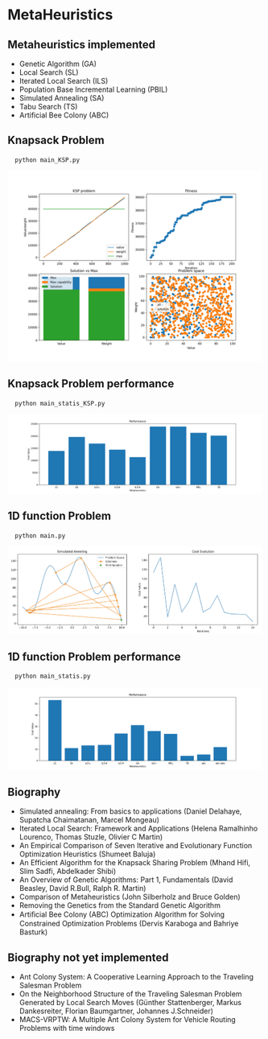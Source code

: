 # MetaHeuristics

## Metaheuristics implemented

- Genetic Algorithm (GA)
- Local Search (SL)
- Iterated Local Search (ILS)
- Population Base Incremental Learning (PBIL)
- Simulated Annealing (SA)
- Tabu Search (TS)
- Artificial Bee Colony (ABC)

## Knapsack Problem

``` python 
  python main_KSP.py
```

![Graph](https://github.com/ipmach/MetaHeuristics/blob/main/Documentation/Plot_1.png)

## Knapsack Problem performance

``` python 
  python main_statis_KSP.py
```

![Graph](https://github.com/ipmach/MetaHeuristics/blob/main/Documentation/Plot_2.png)

## 1D function Problem

``` python 
  python main.py
```

![Graph](https://github.com/ipmach/MetaHeuristics/blob/main/Documentation/Plot_4.png)

## 1D function Problem performance

``` python 
  python main_statis.py
```
![Graph](https://github.com/ipmach/MetaHeuristics/blob/main/Documentation/Plot_3.png)

## Biography

- Simulated annealing: From basics to applications (Daniel Delahaye, Supatcha Chaimatanan, Marcel Mongeau)
- Iterated Local Search: Framework and Applications (Helena Ramalhinho Lourenco, Thomas Stuzle, Olivier C Martin)
- An Empirical Comparison of Seven Iterative and Evolutionary Function Optimization Heuristics (Shumeet Baluja)
- An Efficient Algorithm for the Knapsack Sharing Problem (Mhand Hifi, Slim Sadfi, Abdelkader Shibi)
- An Overview of Genetic Algorithms: Part 1, Fundamentals (David Beasley, David R.Bull, Ralph R. Martin)
- Comparison of Metaheuristics (John Silberholz and Bruce Golden)
- Removing the Genetics from the Standard Genetic Algorithm
- Artiﬁcial Bee Colony (ABC) Optimization Algorithm for Solving Constrained Optimization Problems (Dervis Karaboga and Bahriye Basturk)

## Biography not yet implemented

- Ant Colony System: A Cooperative Learning Approach to the Traveling Salesman Problem
- On the Neighborhood Structure of the Traveling Salesman Problem Generated by Local Search Moves (Günther Stattenberger, Markus Dankesreiter, Florian Baumgartner, Johannes J.Schneider)
- MACS-VRPTW: A Multiple Ant Colony System for Vehicle Routing Problems with time windows
